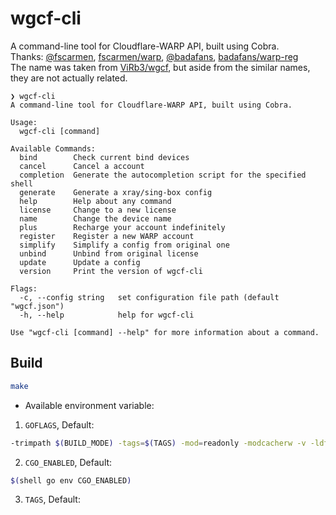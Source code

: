 # wgcf-cli
A command-line tool for Cloudflare-WARP API, built using Cobra.<br>
Thanks: [@fscarmen](https://github.com/fscarmen/), [fscarmen/warp](https://gitlab.com/fscarmen/warp/), [@badafans](https://github.com/badafans), [badafans/warp-reg](https://github.com/badafans/warp-reg)<br>
The name was taken from [ViRb3/wgcf](https://github.com/ViRb3/wgcf), but aside from the similar names, they are not actually related.
```
❯ wgcf-cli 
A command-line tool for Cloudflare-WARP API, built using Cobra.

Usage:
  wgcf-cli [command]

Available Commands:
  bind        Check current bind devices
  cancel      Cancel a account
  completion  Generate the autocompletion script for the specified shell
  generate    Generate a xray/sing-box config
  help        Help about any command
  license     Change to a new license
  name        Change the device name
  plus        Recharge your account indefinitely
  register    Register a new WARP account
  simplify    Simplify a config from original one
  unbind      Unbind from original license
  update      Update a config
  version     Print the version of wgcf-cli

Flags:
  -c, --config string   set configuration file path (default "wgcf.json")
  -h, --help            help for wgcf-cli

Use "wgcf-cli [command] --help" for more information about a command.
```
## Build 
```bash
make
```
- Available environment variable:
1. `GOFLAGS`, Default: 
```bash
-trimpath $(BUILD_MODE) -tags=$(TAGS) -mod=readonly -modcacherw -v -ldflags "$(LDFLAGS)"
```
2. `CGO_ENABLED`, Default: 
```bash
$(shell go env CGO_ENABLED)
```
3. `TAGS`, Default: ` `
